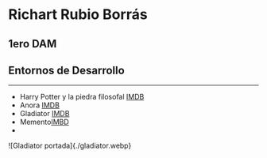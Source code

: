 # Richart Rubio Borrás
## 1ero DAM
## Entornos de Desarrollo
--- 
- Harry Potter y la piedra filosofal [IMDB](https://www.imdb.com/es-es/title/tt0241527/)
- Anora [IMDB](https://www.imdb.com/es-es/title/tt28607951/)
- Gladiator [IMDB](https://www.imdb.com/es-es/title/tt0172495/)
- Memento[IMBD](https://www.imdb.com/es-es/title/tt0209144/)
- 
![Gladiator portada]{./gladiator.webp}
